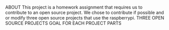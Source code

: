 ABOUT 
This project is a homework assignment that requires us to contribute to an open source project. We chose to contribute if possible and or modify three open source projects that use the raspberrypi. 
THREE OPEN SOURCE PROJECTS
GOAL FOR EACH PROJECT
PARTS
 

